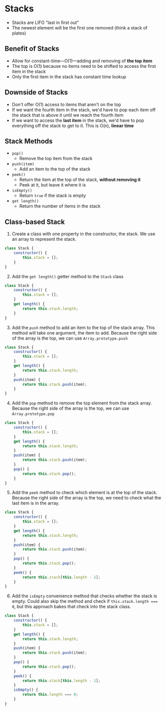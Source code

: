 # Stacks

- Stacks are LIFO "last in first out"
- The newest element will be the first one removed (think a stack of plates)

## Benefit of Stacks

- Allow for constant-time&mdash;O(1)&mdash;adding and removing of **the top item**
- The top is O(1) because no items need to be shifted to access the first item in the stack
- Only the first item in the stack has constant time lookup

## Downside of Stacks

- Don't offer O(1) access to items that aren't on the top
- If we want the fourth item in the stack, we'd have to pop each item off the stack that is above it until we reach the fourth item
- If we want to access the **last item** in the stack, we'd have to pop everything off the stack to get to it. This is O(n), **linear time**

## Stack Methods

- `pop()`
	- Remove the top item from the stack
- `push(item)`
	- Add an item to the top of the stack
- `peek()`
	- Return the item at the top of the stack, **without removing it**
	- Peek at it, but leave it where it is
- `isEmpty()`
	- Return `true` if the stack is empty
- `get length()`
	- Return the number of items in the stack

## Class-based Stack

1. Create a class with one property in the constructor, the stack. We use an array to represent the stack.

```js
class Stack {
	constructor() {
		this.stack = [];
	}
}
```

2. Add the `get length()` getter method to the `Stack` class

```js
class Stack {
	constructor() {
		this.stack = [];
	}
	get length() {
		return this.stack.length;
	}
}
```

3. Add the `push` method to add an item to the top of the stack array. This method will take one argument, the item to add. Because the right side of the array is the top, we can use `Array.prototype.push`

```js
class Stack {
	constructor() {
		this.stack = [];
	}
	get length() {
		return this.stack.length;
	}
	push(item) {
		return this.stack.push(item);
	}
}
```

4. Add the `pop` method to remove the top element from the stack array. Because the right side of the array is the top, we can use `Array.prototype.pop`

```js
class Stack {
	constructor() {
		this.stack = [];
	}
	get length() {
		return this.stack.length;
	}
	push(item) {
		return this.stack.push(item);
	}
	pop() {
		return this.stack.pop();
	}
}
```

5. Add the `peek` method to check which element is at the top of the stack. Because the right side of the array is the top, we need to check what the last item is in the array.

```js
class Stack {
	constructor() {
		this.stack = [];
	}
	get length() {
		return this.stack.length;
	}
	push(item) {
		return this.stack.push(item);
	}
	pop() {
		return this.stack.pop();
	}
	peek() {
		return this.stack[this.length - 1];
	}
}
```

6. Add the `isEmpty` convenience method that checks whether the stack is empty. Could also skip the method and check if `this.stack.length === 0`, but this approach bakes that check into the stack class.

```js
class Stack {
	constructor() {
		this.stack = [];
	}
	get length() {
		return this.stack.length;
	}
	push(item) {
		return this.stack.push(item);
	}
	pop() {
		return this.stack.pop();
	}
	peek() {
		return this.stack[this.length - 1];
	}
	isEmpty() {
		return this.length === 0;
	}
}
```